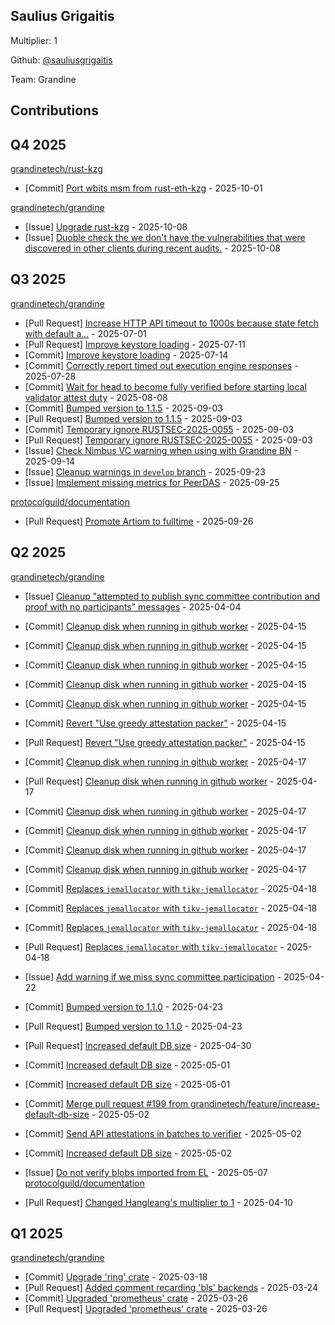 
## Saulius Grigaitis
Multiplier: 1

Github: [@sauliusgrigaitis](https://github.com/sauliusgrigaitis)

Team: Grandine

## Contributions

## Q4 2025


[grandinetech/rust-kzg](https://github.com/grandinetech/rust-kzg)
* [Commit] [Port wbits msm from rust-eth-kzg](https://github.com/grandinetech/rust-kzg/commit/3a3bdf44fd69f71681c9ce2b33ae962d46759a64) - 2025-10-01

[grandinetech/grandine](https://github.com/grandinetech/grandine)
* [Issue] [Upgrade rust-kzg](https://github.com/grandinetech/grandine/issues/408) - 2025-10-08
* [Issue] [Duoble check the we don't have the vulnerabilities that were discovered in other clients during recent audits.](https://github.com/grandinetech/grandine/issues/407) - 2025-10-08
## Q3 2025


[grandinetech/grandine](https://github.com/grandinetech/grandine)
* [Pull Request] [Increase HTTP API timeout to 1000s because state fetch with default a…](https://github.com/grandinetech/grandine/pull/242) - 2025-07-01
* [Pull Request] [Improve keystore loading](https://github.com/grandinetech/grandine/pull/252) - 2025-07-11
* [Commit] [Improve keystore loading](https://github.com/grandinetech/grandine/commit/fd640b3d23bcfeb074fa74c41882e15e93c9de50) - 2025-07-14
* [Commit] [Correctly report timed out execution engine responses](https://github.com/grandinetech/grandine/commit/bbc1dd72d7dca644861c8eb8daea027b7eac888f) - 2025-07-28
* [Commit] [Wait for head to become fully verified before starting local validator attest duty](https://github.com/grandinetech/grandine/commit/e1752944032e67ad0d3803bed88beaacc2b25e7b) - 2025-08-08
* [Commit] [Bumped version to 1.1.5](https://github.com/grandinetech/grandine/commit/803bd51108e71527ee711c2b7f79462189f8d3d2) - 2025-09-03
* [Pull Request] [Bumped version to 1.1.5](https://github.com/grandinetech/grandine/pull/346) - 2025-09-03
* [Commit] [Temporary ignore RUSTSEC-2025-0055](https://github.com/grandinetech/grandine/commit/13f5b69b925a0a42be5de8705c2b10b963170d68) - 2025-09-03
* [Pull Request] [Temporary ignore RUSTSEC-2025-0055](https://github.com/grandinetech/grandine/pull/345) - 2025-09-03
* [Issue] [Check Nimbus VC warning when using with Grandine BN](https://github.com/grandinetech/grandine/issues/374) - 2025-09-14
* [Issue] [Cleanup warnings in `develop` branch](https://github.com/grandinetech/grandine/issues/382) - 2025-09-23
* [Issue] [Implement missing metrics for PeerDAS](https://github.com/grandinetech/grandine/issues/387) - 2025-09-25

[protocolguild/documentation](https://github.com/protocolguild/documentation)
* [Pull Request] [Promote Artiom to fulltime](https://github.com/protocolguild/documentation/pull/403) - 2025-09-26
## Q2 2025


[grandinetech/grandine](https://github.com/grandinetech/grandine)
* [Issue] [Cleanup "attempted to publish sync committee contribution and proof with no participants" messages](https://github.com/grandinetech/grandine/issues/157) - 2025-04-04

* [Commit] [Cleanup disk when running in github worker](https://github.com/grandinetech/grandine/commit/b8f72c44a3b65322cbe6a26d5606904f105222d5) - 2025-04-15
* [Commit] [Cleanup disk when running in github worker](https://github.com/grandinetech/grandine/commit/0c1eaca86fb62a34bcbe2cef3abbb6cef99131fc) - 2025-04-15
* [Commit] [Cleanup disk when running in github worker](https://github.com/grandinetech/grandine/commit/c14f500419b146eaa64e1e82374162acfa86ba3d) - 2025-04-15
* [Commit] [Cleanup disk when running in github worker](https://github.com/grandinetech/grandine/commit/ab47946a7fbe70b2f221b7539f29f76d95062dbf) - 2025-04-15
* [Commit] [Cleanup disk when running in github worker](https://github.com/grandinetech/grandine/commit/d81d7b744dce40f03cb0c004cbfa8c2db347e6b4) - 2025-04-15
* [Commit] [Revert "Use greedy attestation packer"](https://github.com/grandinetech/grandine/commit/0dcc6f3e0b737362a65f8024fe1c042054ef5ac2) - 2025-04-15
* [Pull Request] [Revert "Use greedy attestation packer"](https://github.com/grandinetech/grandine/pull/178) - 2025-04-15
* [Commit] [Cleanup disk when running in github worker](https://github.com/grandinetech/grandine/commit/dd8c010c227b1f3f4ed343c619d9965604391ddd) - 2025-04-17
* [Pull Request] [Cleanup disk when running in github worker](https://github.com/grandinetech/grandine/pull/184) - 2025-04-17
* [Commit] [Cleanup disk when running in github worker](https://github.com/grandinetech/grandine/commit/6f77e98788265dee2d37cce3ad1397319afb26a2) - 2025-04-17
* [Commit] [Cleanup disk when running in github worker](https://github.com/grandinetech/grandine/commit/18c16996621cf2753b7899d262528f8c069d8280) - 2025-04-17
* [Commit] [Cleanup disk when running in github worker](https://github.com/grandinetech/grandine/commit/04d2d25edd0720e869fb854dcdccdbe8efb7fcf0) - 2025-04-17
* [Commit] [Cleanup disk when running in github worker](https://github.com/grandinetech/grandine/commit/b9e9c5722e10073574842c257e34f5efb5387846) - 2025-04-17
* [Commit] [Replaces `jemallocator` with `tikv-jemallocator`](https://github.com/grandinetech/grandine/commit/92bfbe939d8196986547b0d793b774dfd42b5098) - 2025-04-18
* [Commit] [Replaces `jemallocator` with `tikv-jemallocator`](https://github.com/grandinetech/grandine/commit/db149b58ba4f8410c617374c23c188b2e313b6f1) - 2025-04-18
* [Commit] [Replaces `jemallocator` with `tikv-jemallocator`](https://github.com/grandinetech/grandine/commit/347ad92f394c7ef13ec6814f43dc2dfaf5f3de24) - 2025-04-18
* [Pull Request] [Replaces `jemallocator` with `tikv-jemallocator`](https://github.com/grandinetech/grandine/pull/187) - 2025-04-18
* [Issue] [Add warning if we miss sync committee participation](https://github.com/grandinetech/grandine/issues/189) - 2025-04-22
* [Commit] [Bumped version to 1.1.0](https://github.com/grandinetech/grandine/commit/29cb5c1a2f4a9771e5171086125907aedfa3c6cf) - 2025-04-23
* [Pull Request] [Bumped version to 1.1.0](https://github.com/grandinetech/grandine/pull/193) - 2025-04-23
* [Pull Request] [Increased default DB size](https://github.com/grandinetech/grandine/pull/199) - 2025-04-30
* [Commit] [Increased default DB size](https://github.com/grandinetech/grandine/commit/a435aaa24fa445c3ddcc379d17bd2e499bc67120) - 2025-05-01
* [Commit] [Increased default DB size](https://github.com/grandinetech/grandine/commit/9e2706bcffb8748307c7953ceda519e736b43d15) - 2025-05-01
* [Commit] [Merge pull request #199 from grandinetech/feature/increase-default-db-size](https://github.com/grandinetech/grandine/commit/2835d1a75130f46e7f9054246c08b916b7bb363a) - 2025-05-02
* [Commit] [Send API attestations in batches to verifier](https://github.com/grandinetech/grandine/commit/679c822f7e45087f5de9941b7dc96b0838041cd0) - 2025-05-02
* [Commit] [Increased default DB size](https://github.com/grandinetech/grandine/commit/d524a284f1f53943d1839e96dc6acee78b9d5071) - 2025-05-02
* [Issue] [Do not verify blobs imported from EL](https://github.com/grandinetech/grandine/issues/203) - 2025-05-07
[protocolguild/documentation](https://github.com/protocolguild/documentation)
* [Pull Request] [Changed Hangleang's multiplier to 1](https://github.com/protocolguild/documentation/pull/344) - 2025-04-10
## Q1 2025

[grandinetech/grandine](https://github.com/grandinetech/grandine)
* [Commit] [Upgrade 'ring' crate](https://github.com/grandinetech/grandine/commit/1e5e63c0e2401025961ddbd1034d06c32115779e) - 2025-03-18
* [Pull Request] [Added comment recarding 'bls' backends](https://github.com/grandinetech/grandine/pull/138) - 2025-03-24
* [Commit] [Upgraded 'prometheus' crate](https://github.com/grandinetech/grandine/commit/be629658bbc5c76ab6ec0a6426db47c858788b68) - 2025-03-26
* [Pull Request] [Upgraded 'prometheus' crate](https://github.com/grandinetech/grandine/pull/142) - 2025-03-26
